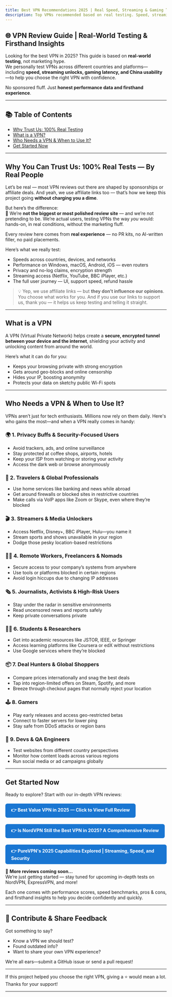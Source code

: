 ```yaml
---
title: Best VPN Recommendations 2025 | Real Speed, Streaming & Gaming Tests
description: Top VPNs recommended based on real testing. Speed, streaming, gaming & China access all verified. Updated monthly.
---
```


## 🌐 VPN Review Guide | Real-World Testing & Firsthand Insights

Looking for the best VPN in 2025? This guide is based on **real-world testing**, not marketing hype.  
We personally test VPNs across different countries and platforms—including **speed, streaming unlocks, gaming latency, and China usability**—to help you choose the right VPN with confidence.

No sponsored fluff. Just **honest performance data and firsthand experience**.

---

## 📚 Table of Contents

- [Why Trust Us: 100% Real Testing](#whytrustus)
- [What is a VPN?](#whatvpn)
- [Who Needs a VPN & When to Use It?](#who-needs-a-vpn--when-to-use-it)
- [Get Started Now](#get-started-now)

---

<a id = "whytrustus"></a>
## Why You Can Trust Us: 100% Real Tests — By Real People

Let’s be real — most VPN reviews out there are shaped by sponsorships or affiliate deals. And yeah, we use affiliate links too — that’s how we keep this project going **without charging you a dime**.

But here’s the difference:  
🧪 We’re **not the biggest or most polished review site** — and we’re not pretending to be. We’re actual users, testing VPNs the way *you* would: hands-on, in real conditions, without the marketing fluff.

Every review here comes from **real experience** — no PR kits, no AI-written filler, no paid placements.

Here’s what we really test:

- Speeds across countries, devices, and networks
- Performance on Windows, macOS, Android, iOS — even routers
- Privacy and no-log claims, encryption strength
- Streaming access (Netflix, YouTube, BBC iPlayer, etc.)
- The full user journey — UI, support speed, refund hassle

> 💡 Yep, we use affiliate links — but **they don’t influence our opinions**.
> You choose what works for you. And if you use our links to support us, thank you — it helps us keep testing and telling it straight.
---

<a id = "whatvpn"></a>
## What is a VPN

A VPN (Virtual Private Network) helps create a **secure, encrypted tunnel between your device and the internet**, shielding your activity and unlocking content from around the world.

Here’s what it can do for you:

- Keeps your browsing private with strong encryption  
- Gets around geo-blocks and online censorship  
- Hides your IP, boosting anonymity  
- Protects your data on sketchy public Wi-Fi spots  

---
## Who Needs a VPN & When to Use It?

VPNs aren’t just for tech enthusiasts. Millions now rely on them daily. Here's who gains the most—and when a VPN really comes in handy:

### 🌍 1. Privacy Buffs & Security-Focused Users

- Avoid trackers, ads, and online surveillance  
- Stay protected at coffee shops, airports, hotels  
- Keep your ISP from watching or storing your activity  
- Access the dark web or browse anonymously  

### 🧳 2. Travelers & Global Professionals

- Use home services like banking and news while abroad  
- Get around firewalls or blocked sites in restrictive countries  
- Make calls via VoIP apps like Zoom or Skype, even where they’re blocked  

### 🎬 3. Streamers & Media Unlockers

- Access Netflix, Disney+, BBC iPlayer, Hulu—you name it  
- Stream sports and shows unavailable in your region  
- Dodge those pesky location-based restrictions  

### 🧑‍💻 4. Remote Workers, Freelancers & Nomads

- Secure access to your company’s systems from anywhere  
- Use tools or platforms blocked in certain regions  
- Avoid login hiccups due to changing IP addresses  

### 🗞️ 5. Journalists, Activists & High-Risk Users

- Stay under the radar in sensitive environments  
- Read uncensored news and reports safely  
- Keep private conversations private  

### 🧑‍🎓 6. Students & Researchers

- Get into academic resources like JSTOR, IEEE, or Springer  
- Access learning platforms like Coursera or edX without restrictions  
- Use Google services where they’re blocked  

### 📦 7. Deal Hunters & Global Shoppers

- Compare prices internationally and snag the best deals  
- Tap into region-limited offers on Steam, Spotify, and more  
- Breeze through checkout pages that normally reject your location  

### 🕹️ 8. Gamers

- Play early releases and access geo-restricted betas  
- Connect to faster servers for lower ping  
- Stay safe from DDoS attacks or region bans  

### 🧪 9. Devs & QA Engineers

- Test websites from different country perspectives  
- Monitor how content loads across various regions  
- Run social media or ad campaigns globally  

---
## Get Started Now

Ready to explore? Start with our in-depth VPN reviews:

<p style="margin-top: 20px;">
  <a href="https://realvpntest.github.io/vpn-guide/surfshark/" 
     style="display: inline-block; padding: 10px 18px; background-color: #1976D2; color: #fff; text-decoration: none; border-radius: 6px; font-weight: bold;">
    👉 Best Value VPN in 2025 — Click to View Full Review
  </a>
</p>

<p style="margin-top: 20px;">
  <a href="https://realvpntest.github.io/vpn-guide/nordvpn/" 
     style="display: inline-block; padding: 10px 18px; background-color: #1976D2; color: #fff; text-decoration: none; border-radius: 6px; font-weight: bold;">
    👉 Is NordVPN Still the Best VPN in 2025? A Comprehensive Review
  </a>
</p>

<p style="margin-top: 20px;">
  <a href="https://realvpntest.github.io/vpn-guide/purevpn/" 
     style="display: inline-block; padding: 10px 18px; background-color: #1976D2; color: #fff; text-decoration: none; border-radius: 6px; font-weight: bold;">
    👉 PureVPN's 2025 Capabilities Explored | Streaming, Speed, and Security
  </a>
</p>



📁 **More reviews coming soon...**  
We’re just getting started — stay tuned for upcoming in-depth tests on NordVPN, ExpressVPN, and more!



Each one comes with performance scores, speed benchmarks, pros & cons, and firsthand insights to help you decide confidently and quickly.

---

## 💬 Contribute & Share Feedback

Got something to say?

- Know a VPN we should test?  
- Found outdated info?  
- Want to share your own VPN experience?  

We’re all ears—submit a GitHub issue or send a pull request!

---

If this project helped you choose the right VPN, giving a ⭐️ would mean a lot. Thanks for your support!


---